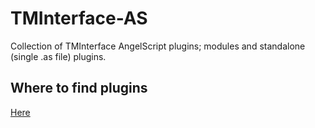 # TMInterface-AS

Collection of TMInterface AngelScript plugins; modules and standalone (single .as file) plugins.

## Where to find plugins

[Here](https://Sai-Moen.github.io/TMInterface-AS-SaiMoen)
